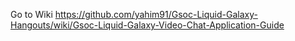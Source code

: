 Go to Wiki
https://github.com/yahim91/Gsoc-Liquid-Galaxy-Hangouts/wiki/Gsoc-Liquid-Galaxy-Video-Chat-Application-Guide

